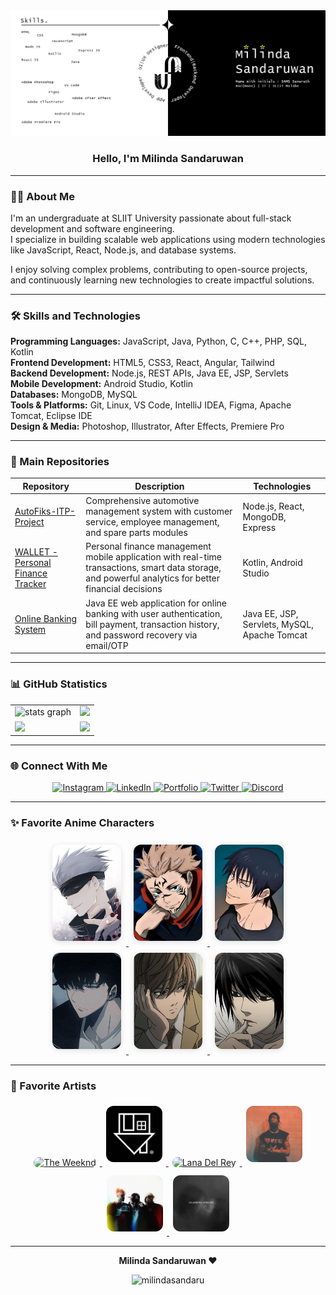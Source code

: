 <div align="center">
  <img src="./assets/git_profile_banner.png" alt="Milinda Sandaruwan" />
</div>

<h3 align="center">Hello, I'm Milinda Sandaruwan</h3>

---

### 🧑‍💻 About Me

I'm an undergraduate at SLIIT University passionate about full-stack development and software engineering.  
I specialize in building scalable web applications using modern technologies like JavaScript, React, Node.js, and database systems.  

I enjoy solving complex problems, contributing to open-source projects, and continuously learning new technologies to create impactful solutions.

---

### 🛠 Skills and Technologies

**Programming Languages:** JavaScript, Java, Python, C, C++, PHP, SQL, Kotlin  
**Frontend Development:** HTML5, CSS3, React, Angular, Tailwind  
**Backend Development:** Node.js, REST APIs, Java EE, JSP, Servlets  
**Mobile Development:** Android Studio, Kotlin  
**Databases:** MongoDB, MySQL  
**Tools & Platforms:** Git, Linux, VS Code, IntelliJ IDEA, Figma, Apache Tomcat, Eclipse IDE  
**Design & Media:** Photoshop, Illustrator, After Effects, Premiere Pro

---

### 📂 Main Repositories

| Repository | Description | Technologies |
|------------|-------------|--------------|
| [AutoFiks-ITP-Project](https://github.com/milindasandaru/AutoFiks-ITP-Project) | Comprehensive automotive management system with customer service, employee management, and spare parts modules | Node.js, React, MongoDB, Express |
| [WALLET - Personal Finance Tracker](https://github.com/milindasandaru/Wallet_The_Financial_Tracker) | Personal finance management mobile application with real-time transactions, smart data storage, and powerful analytics for better financial decisions | Kotlin, Android Studio |
| [Online Banking System](https://github.com/milindasandaru/HDSCOnlineBankingSystem) | Java EE web application for online banking with user authentication, bill payment, transaction history, and password recovery via email/OTP | Java EE, JSP, Servlets, MySQL, Apache Tomcat |

---

### 📊 GitHub Statistics

<div align="center">
<table>
<tr>
<td> <img src="https://github-readme-stats.vercel.app/api?username=milindasandaru&hide_title=false&hide_rank=false&show_icons=true&include_all_commits=true&count_private=true&disable_animations=false&theme=tokyonight&locale=en&hide_border=true&order=1" height="150" alt="stats graph"  /></td>
<td><img src="https://github-readme-streak-stats.herokuapp.com/?user=milindasandaru&theme=tokyonight&hide_border=true" width="400" /></td>
</tr>
<tr>
<td><img src="https://github-readme-stats.vercel.app/api/top-langs/?username=milindasandaru&theme=tokyonight&hide_border=true&layout=compact&langs_count=10" width="400" /></td>
<td><img src="https://github-contributor-stats.vercel.app/api?username=milindasandaru&limit=5&theme=tokyonight&combine_all_yearly_contributions=true&hide_border=true" width="400" /></td>
</tr>
</table>
</div>

---

### 🌐 Connect With Me

<div align="center">
  <a href="https://www.instagram.com/milind_sandaruwan_?igsh=cm9yYjl1OHdoZW5k" target="_blank">
    <img src="https://raw.githubusercontent.com/maurodesouza/profile-readme-generator/master/src/assets/icons/social/instagram/default.svg" width="40" height="30" alt="Instagram" />
  </a>
  <a href="https://www.linkedin.com/in/samssenarath" target="_blank">
    <img src="https://raw.githubusercontent.com/maurodesouza/profile-readme-generator/master/src/assets/icons/social/linkedin/default.svg" width="40" height="30" alt="LinkedIn" />
  </a>
  <a href="https://samssenrath.netlify.app/" target="_blank">
    <img src="https://cdn.jsdelivr.net/gh/devicons/devicon/icons/chrome/chrome-original.svg" width="40" height="30" alt="Portfolio" />
  </a>
  <a href="#" target="_blank">
    <img src="https://raw.githubusercontent.com/maurodesouza/profile-readme-generator/master/src/assets/icons/social/twitter/default.svg" width="40" height="30" alt="Twitter" />
  </a>
  <a href="#" target="_blank">
    <img src="https://raw.githubusercontent.com/maurodesouza/profile-readme-generator/master/src/assets/icons/social/discord/default.svg" width="40" height="30" alt="Discord" />
  </a>
</div>

---

### ✨ Favorite Anime Characters

<div align="center">
  <a href="#" title="Gojo Satoru">
  <img src="./assets/gojo_satoru.png" alt="Gojo Satoru" width="110" height="154" style="border-radius:12px; object-fit:cover; margin:8px; box-shadow:0 2px 8px #2222;" />
  </a>
  <a href="#" title="Ryomen Sukuna">
  <img src="./assets/ryomen_sukuna.png" alt="Ryomen Sukuna" width="110" height="154" style="border-radius:12px; object-fit:cover; margin:8px; box-shadow:0 2px 8px #2222;" />
  </a>
  <a href="#" title="Toji Fushiguro">
  <img src="./assets/toji_fushiguro.png" alt="Toji Fushiguro" width="110" height="154" style="border-radius:12px; object-fit:cover; margin:8px; box-shadow:0 2px 8px #2222;" />
  </a>
  <a href="#" title="Sung Jinwoo">
  <img src="./assets/sung_jinwoo.png" alt="Sung Jinwoo" width="110" height="154" style="border-radius:12px; object-fit:cover; margin:8px; box-shadow:0 2px 8px #2222;" />
  </a>
  <a href="#" title="Light Yagami">
  <img src="./assets/light_yagami.png" alt="Light Yagami" width="110" height="154" style="border-radius:12px; object-fit:cover; margin:8px; box-shadow:0 2px 8px #2222;" />
  </a>
  <a href="#" title="L">
  <img src="./assets/L_DN.png" alt="L" width="110" height="154" style="border-radius:12px; object-fit:cover; margin:8px; box-shadow:0 2px 8px #2222;" />
  </a>
</div>

---

### 🎵 Favorite Artists

<div align="center">
  <a href="#" title="The Weeknd">
    <img src="./assets/the_weeknd.png" alt="The Weeknd" width="90" height="90" style="border-radius:12px; object-fit:cover; margin:6px;" />
  </a>
  <a href="#" title="The Neighbourhood">
    <img src="./assets/the_neighbourhood.png" alt="The Neighbourhood" width="90" height="90" style="border-radius:12px; object-fit:cover; margin:6px;" />
  </a>
  <a href="#" title="Lana Del Rey">
    <img src="./assets/lana_del_rey.png" alt="Lana Del Rey" width="90" height="90" style="border-radius:12px; object-fit:cover; margin:6px;" />
  </a>
  <a href="#" title="Travis Scott">
    <img src="./assets/travis_scott.png" alt="Travis Scott" width="90" height="90" style="border-radius:12px; object-fit:cover; margin:6px;" />
  </a>
  <a href="#" title="Chase Atlantic">
    <img src="./assets/chase_atlantic.png" alt="Chase Atlantic" width="90" height="90" style="border-radius:12px; object-fit:cover; margin:6px;" />
  </a>
  <a href="#" title="Cigarettes After Sex">
    <img src="./assets/cas.png" alt="Cigarettes After Sex" width="90" height="90" style="border-radius:12px; object-fit:cover; margin:6px;" />
  </a>
</div>

---

<div align="center">
  <b>Milinda Sandaruwan ❤️</b><br>
  <p align="center">
    <img src="https://komarev.com/ghpvc/?username=milindasandaru&label=Profile%20views&color=0e75b6&style=flat" alt="milindasandaru" />
  </p>
</div>
